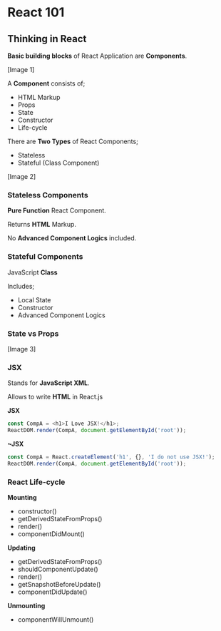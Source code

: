 # React 101

## Thinking in React

**Basic building blocks** of React Application are **Components**.

[Image 1]

A **Component** consists of;
- HTML Markup 
- Props
- State
- Constructor
- Life-cycle

There are **Two Types** of React Components;
- Stateless
- Stateful (Class Component)

[Image 2]

### Stateless Components
**Pure Function** React Component.

Returns **HTML** Markup.

No **Advanced Component Logics** included.

### Stateful Components
JavaScript **Class**

Includes;
- Local State
- Constructor
- Advanced Component Logics

### State vs Props

[Image 3]

### JSX
Stands for **JavaScript XML**.

Allows to write **HTML** in React.js

**JSX**
```js
const CompA = <h1>I Love JSX!</h1>;
ReactDOM.render(CompA, document.getElementById('root'));
```

**~JSX**
```js
const CompA = React.createElement('h1', {}, 'I do not use JSX!');
ReactDOM.render(CompA, document.getElementById('root'));
```

### React Life-cycle

**Mounting**
- constructor()
- getDerivedStateFromProps()
- render()
- componentDidMount()

**Updating**
- getDerivedStateFromProps()
- shouldComponentUpdate()
- render()
- getSnapshotBeforeUpdate()
- componentDidUpdate()

**Unmounting**
- componentWillUnmount()

